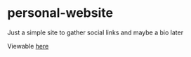 # personal-website
Just a simple site to gather social links and maybe a bio later

Viewable [here](http://jhiller.me)
